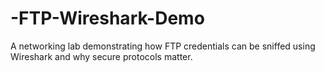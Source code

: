 # -FTP-Wireshark-Demo
A networking lab demonstrating how FTP credentials can be sniffed using Wireshark and why secure protocols matter.
